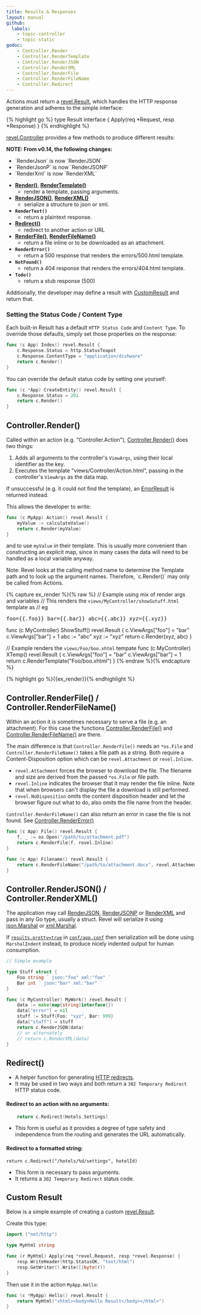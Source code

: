 ```yaml
---
title: Results & Responses
layout: manual
github:
  labels:
    - topic-controller
    - topic-static
godoc:
    - Controller.Render
    - Controller.RenderTemplate
    - Controller.RenderJSON
    - Controller.RenderXML
    - Controller.RenderFile
    - Controller.RenderFileName
    - Controller.Redirect
---
```


Actions must return a [revel.Result](https://godoc.org/github.com/revel/revel#Result), which
handles the HTTP response generation and adheres to the simple interface:

{% highlight go %}
type Result interface {
	Apply(req *Request, resp *Response)
}
{% endhighlight %}

[revel.Controller](https://godoc.org/github.com/revel/revel#Controller) provides a few
methods to produce different results:


<div class="alert alert-success">
<b>NOTE: From v0.14, the following changes:</b>
<ul>
<li>`RenderJson` is now `RenderJSON`</li>
<li>`RenderJsonP` is now `RenderJSONP`</li>
<li>`RenderXml` is now `RenderXML`</li>
</ul>
</div>

* **[Render()](#Render)**, **[RenderTemplate()](#RenderTemplate)** 
    - render a template, passing arguments.
* **[RenderJSON()](#RenderJSON)**, **[RenderXML()](#RenderXML)** 
    - serialize a structure to json or xml.
* **`RenderText()`** 
    - return a plaintext response.
* **[Redirect()](#Redirect)** 
    - redirect to another action or URL
* **[RenderFile()](#RenderFile)**, **[RenderFileName()](#RenderFileName)**
    - return a file inline or to be downloaded as an attachment.
* **`RenderError()`** 
    - return a 500 response that renders the errors/500.html template.
* **`NotFound()`** 
    - return a 404 response that renders the errors/404.html template.
* **`Todo()`** 
    - return a stub response (500)

Additionally, the developer may define a result with [CustomResult](#CustomResult) and return that.

### Setting the Status Code / Content Type

Each built-in Result has a default `HTTP Status Code` and `Content Type`.  To override
those defaults, simply set those properties on the response:

```go
func (c App) Index() revel.Result {
	c.Response.Status = http.StatusTeapot
	c.Response.ContentType = "application/dishware"
	return c.Render()
}
```


You can override the default status code by setting one yourself:

```go
func (c *App) CreateEntity() revel.Result {
    c.Response.Status = 201
    return c.Render()
}
```

<a name="Render" /><a name="RenderTemplate" />

## Controller.Render()

Called within an action (e.g. "Controller.Action"),
[Controller.Render()](https://godoc.org/github.com/revel/revel#Controller.Render) does two things:

 1. Adds all arguments to the controller's `ViewArgs`, using their local identifier as the key.
 2. Executes the template "views/Controller/Action.html", passing in the controller's `ViewArgs` as the data map.

If unsuccessful (e.g. it could not find the template), an [ErrorResult](https://godoc.org/github.com/revel/revel#ErrorResult) is returned instead.

This allows the developer to write:

```go
func (c MyApp) Action() revel.Result {
	myValue := calculateValue()
	return c.Render(myValue)
}
```

and to use `myValue` in their template.  This is usually more convenient than
constructing an explicit map, since in many cases the data will need to be
handled as a local variable anyway.

<div class="alert alert-info">Note: Revel looks at the calling method name to determine the Template
path and to look up the argument names.  Therefore, `c.Render()` may only be  called from Actions.</div>

{% capture ex_render %}{% raw %}
// Example using mix of render args and variables
// This renders the `views/MyController/showSutuff.html` template as
// eg <pre>foo={{.foo}} bar={{.bar}} abc={{.abc}} xyz={{.xyz}}</pre>
func (c MyController) ShowStuff() revel.Result {
    c.ViewArgs["foo"] = "bar"
    c.ViewArgs["bar"] = 1
    abc := "abc"
    xyz := "xyz"
    return c.Render(xyz, abc)
}

// Example renders the `views/Foo/boo.xhtml` tempate
func (c MyController) XTemp() revel.Result {
    c.ViewArgs["foo"] = "bar"
    c.ViewArgs["bar"] = 1
    return c.RenderTemplate("Foo/boo.xhtml")
}
{% endraw %}{% endcapture %}

{% highlight go %}{{ex_render}}{% endhighlight %}

<a name="RenderFile" /><a name="RenderFileName" />

## Controller.RenderFile() / Controller.RenderFileName()

Within an action it is sometimes necessary to serve a file (e.g. an attachment).
For this case the functions [Controller.RenderFile()](https://godoc.org/github.com/revel/revel#Controller.RenderFile) and [Controller.RenderFileName()](https://godoc.org/github.com/revel/revel#Controller.RenderFileName) are there.

The main difference is that `Controller.RenderFile()` needs an `*os.File` and `Controller.RenderFileName()` takes a file path as a string. Both require a Content-Disposition option which can be `revel.Attachment` or `revel.Inline`.

* `revel.Attachment` forces the browser to download the file. The filename and size are derived from the passed `*os.File` or file path.
* `revel.Inline` indicates the browser that it may render the file inline. Note that when browsers can't display the file a download is still performed.
* `revel.NoDisposition` omits the content disposition header and let the browser figure out what to do, also omits the file name from the header.

`Controller.RenderFileName()` can also return an error in case the file is not found. See [Controller.RenderError()](https://godoc.org/github.com/revel/revel#Controller.RenderError)

```go
func (c App) File() revel.Result {
	f, _ := os.Open("/path/to/attachment.pdf")
	return c.RenderFile(f, revel.Inline)
}

func (c App) Filename() revel.Result {
	return c.RenderFileName("/path/to/attachment.docx", revel.Attachment)
}
```

<a name="RenderJSON"></a><a name="RenderXML"></a>

## Controller.RenderJSON() / Controller.RenderXML()

The application may call
[RenderJSON](https://godoc.org/github.com/revel/revel#Controller.RenderJSON), 
[RenderJSONP](https://godoc.org/github.com/revel/revel#Controller.RenderJSONP) or
[RenderXML](https://godoc.org/github.com/revel/revel#Controller.RenderXML) and pass in any Go
type, usually a struct.  Revel will serialize it using
[json.Marshal](http://www.golang.org/pkg/encoding/json/#Marshal) or
[xml.Marshal](http://www.golang.org/pkg/encoding/xml/#Marshal).

If [`results.pretty=true`](appconf.html#results.pretty) in [`conf/app.conf`](appconf.html)  then serialization will be done using
`MarshalIndent` instead, to produce nicely indented output for human consumption.

```go
// Simple example

type Stuff struct {
    Foo string ` json:"foo" xml:"foo" `
    Bar int ` json:"bar" xml:"bar" `
}

func (c MyController) MyWork() revel.Result {
    data := make(map[string]interface{})
    data["error"] = nil
    stuff := Stuff{Foo: "xyz", Bar: 999}
    data["stuff"] = stuff
    return c.RenderJSON(data)
    // or alternately 
    // return c.RenderXML(data)
}
```

<a name="Redirect"></a>

## Redirect()

- A helper function for generating [HTTP redirects](http://en.wikipedia.org/wiki/URL_redirection#HTTP_status_codes_3xx).  
- It may be used in two ways and both return a `302 Temporary Redirect` HTTP status code.

#### Redirect to an action with no arguments:

```go
    return c.Redirect(Hotels.Settings)
```

- This form is useful as it provides a degree of type safety and independence from the 
routing and generates the URL automatically.

#### Redirect to a formatted string:

`return c.Redirect("/hotels/%d/settings", hotelId)`

- This form is necessary to pass arguments.
- It returns a `302 Temporary Redirect` status code.

<a name="CustomResult"></a>

## Custom Result

Below is a simple example of creating a custom [revel.Result](https://godoc.org/github.com/revel/revel#Result).

Create this type:

```go
import ("net/http")

type MyHtml string

func (r MyHtml) Apply(req *revel.Request, resp *revel.Response) {
	resp.WriteHeader(http.StatusOK, "text/html")
	resp.GetWriter().Write([]byte(r))
}
```

Then use it in the action `MyApp.Hello`:

```go
func (c *MyApp) Hello() revel.Result {
	return MyHtml("<html><body>Hello Result</body></html>")
}
```


